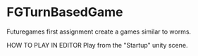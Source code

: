 # FGTurnBasedGame
Futuregames first assignment create a games similar to worms.

HOW TO PLAY IN EDITOR
Play from the "Startup" unity scene.
